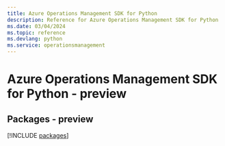 ```yaml
---
title: Azure Operations Management SDK for Python
description: Reference for Azure Operations Management SDK for Python
ms.date: 03/04/2024
ms.topic: reference
ms.devlang: python
ms.service: operationsmanagement
---
```

# Azure Operations Management SDK for Python - preview
## Packages - preview
[!INCLUDE [packages](operations-management-index.md)]